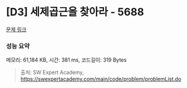 # [D3] 세제곱근을 찾아라 - 5688 

[문제 링크](https://swexpertacademy.com/main/code/problem/problemDetail.do?contestProbId=AWXVyCaKugQDFAUo) 

### 성능 요약

메모리: 61,184 KB, 시간: 381 ms, 코드길이: 319 Bytes



> 출처: SW Expert Academy, https://swexpertacademy.com/main/code/problem/problemList.do